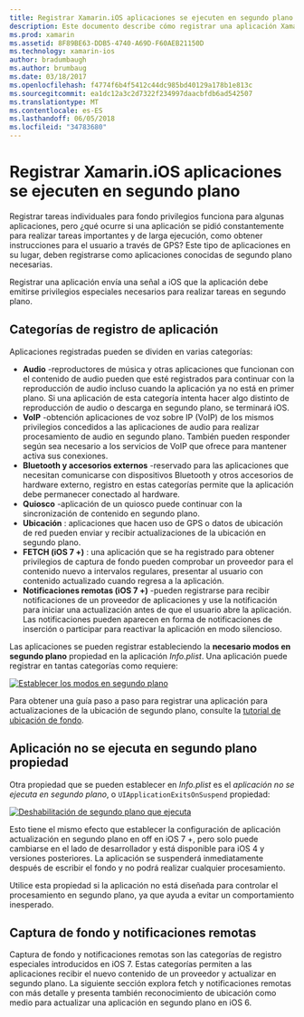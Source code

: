 ```yaml
---
title: Registrar Xamarin.iOS aplicaciones se ejecuten en segundo plano
description: Este documento describe cómo registrar una aplicación Xamarin.iOS para ejecutarse en segundo plano. Se trata de Audio aplicaciones, VoIP aplicaciones, accesorios externos y bluetooth y mucho más.
ms.prod: xamarin
ms.assetid: 8F89BE63-DDB5-4740-A69D-F60AEB21150D
ms.technology: xamarin-ios
author: bradumbaugh
ms.author: brumbaug
ms.date: 03/18/2017
ms.openlocfilehash: f4774f6b4f5412c44dc985bd40129a178b1e813c
ms.sourcegitcommit: ea1dc12a3c2d7322f234997daacbfdb6ad542507
ms.translationtype: MT
ms.contentlocale: es-ES
ms.lasthandoff: 06/05/2018
ms.locfileid: "34783680"
---
```

# <a name="registering-xamarinios-apps-to-run-in-the-background"></a>Registrar Xamarin.iOS aplicaciones se ejecuten en segundo plano

Registrar tareas individuales para fondo privilegios funciona para algunas aplicaciones, pero ¿qué ocurre si una aplicación se pidió constantemente para realizar tareas importantes y de larga ejecución, como obtener instrucciones para el usuario a través de GPS? Este tipo de aplicaciones en su lugar, deben registrarse como aplicaciones conocidas de segundo plano necesarias.

Registrar una aplicación envía una señal a iOS que la aplicación debe emitirse privilegios especiales necesarios para realizar tareas en segundo plano.

## <a name="application-registration-categories"></a>Categorías de registro de aplicación

Aplicaciones registradas pueden se dividen en varias categorías:

-  **Audio** -reproductores de música y otras aplicaciones que funcionan con el contenido de audio pueden que esté registrados para continuar con la reproducción de audio incluso cuando la aplicación ya no está en primer plano. Si una aplicación de esta categoría intenta hacer algo distinto de reproducción de audio o descarga en segundo plano, se terminará iOS.
-  **VoIP** -obtención aplicaciones de voz sobre IP (VoIP) de los mismos privilegios concedidos a las aplicaciones de audio para realizar procesamiento de audio en segundo plano. También pueden responder según sea necesario a los servicios de VoIP que ofrece para mantener activa sus conexiones.
-  **Bluetooth y accesorios externos** -reservado para las aplicaciones que necesitan comunicarse con dispositivos Bluetooth y otros accesorios de hardware externo, registro en estas categorías permite que la aplicación debe permanecer conectado al hardware.
-  **Quiosco** -aplicación de un quiosco puede continuar con la sincronización de contenido en segundo plano.
-  **Ubicación** : aplicaciones que hacen uso de GPS o datos de ubicación de red pueden enviar y recibir actualizaciones de la ubicación en segundo plano.
-  **FETCH (iOS 7 +)** : una aplicación que se ha registrado para obtener privilegios de captura de fondo pueden comprobar un proveedor para el contenido nuevo a intervalos regulares, presentar al usuario con contenido actualizado cuando regresa a la aplicación.
-  **Notificaciones remotas (iOS 7 +)** -pueden registrarse para recibir notificaciones de un proveedor de aplicaciones y use la notificación para iniciar una actualización antes de que el usuario abre la aplicación. Las notificaciones pueden aparecen en forma de notificaciones de inserción o participar para reactivar la aplicación en modo silencioso.


Las aplicaciones se pueden registrar estableciendo la **necesario modos en segundo plano** propiedad en la aplicación *Info.plist*. Una aplicación puede registrar en tantas categorías como requiere:

 [![](registering-applications-to-run-in-background-images/bgmodes.png "Establecer los modos en segundo plano")](registering-applications-to-run-in-background-images/bgmodes.png#lightbox)

Para obtener una guía paso a paso para registrar una aplicación para actualizaciones de la ubicación de segundo plano, consulte la [tutorial de ubicación de fondo](~/ios/app-fundamentals/backgrounding/ios-backgrounding-walkthroughs/location-walkthrough.md).

## <a name="application-does-not-run-in-background-property"></a>Aplicación no se ejecuta en segundo plano propiedad

Otra propiedad que se pueden establecer en *Info.plist* es el *aplicación no se ejecuta en segundo plano*, o `UIApplicationExitsOnSuspend` propiedad:

 [![](registering-applications-to-run-in-background-images/plist.png "Deshabilitación de segundo plano que ejecuta")](registering-applications-to-run-in-background-images/plist.png#lightbox)

Esto tiene el mismo efecto que establecer la configuración de aplicación actualización en segundo plano en off en iOS 7 +, pero solo puede cambiarse en el lado de desarrollador y está disponible para iOS 4 y versiones posteriores. La aplicación se suspenderá inmediatamente después de escribir el fondo y no podrá realizar cualquier procesamiento.

Utilice esta propiedad si la aplicación no está diseñada para controlar el procesamiento en segundo plano, ya que ayuda a evitar un comportamiento inesperado.

## <a name="background-fetch-and-remote-notifications"></a>Captura de fondo y notificaciones remotas

Captura de fondo y notificaciones remotas son las categorías de registro especiales introducidos en iOS 7. Estas categorías permiten a las aplicaciones recibir el nuevo contenido de un proveedor y actualizar en segundo plano. La siguiente sección explora fetch y notificaciones remotas con más detalle y presenta también reconocimiento de ubicación como medio para actualizar una aplicación en segundo plano en iOS 6.
